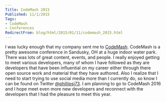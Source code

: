 ```yaml
---
Title: CodeMash 2015
Published: 11/1/2015
Tags:
- CodeMash
- Conferences
RedirectFrom: blog/html/2015/01/11/codemash_2015.html
---
```


I was lucky enough that my company sent me to [CodeMash](http://www.codemash.org/). CodeMash is a pretty awesome conference in Sandusky, OH at a huge indoor water park. There was lots of great content, events, and people. I really enjoyed getting to meet various developers, many of whom I have followed as they are developers that have been influential on my career either through there open source work and material that they have authored. Also I realize that I need to start trying to use social media more than I currently do, so know I can be found on Twitter [@phillipsj73](https://twitter.com/phillipsj73). I am planning to go to CodeMash 2016 and I hope meet even more new developers and reconnect with the developers that I had the pleasure to meet this year.

